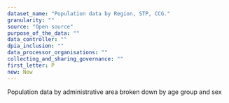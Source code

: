 ```yaml
---
dataset_name: "Population data by Region, STP, CCG."
granularity: ""
source: "Open source"
purpose_of_the_data: ""
data_controller: ""
dpia_inclusion: ""
data_processor_organisations: ""
collecting_and_sharing_governance: ""
first_letter: P
new: New
---
```

Population data by administrative area broken down by age group and sex